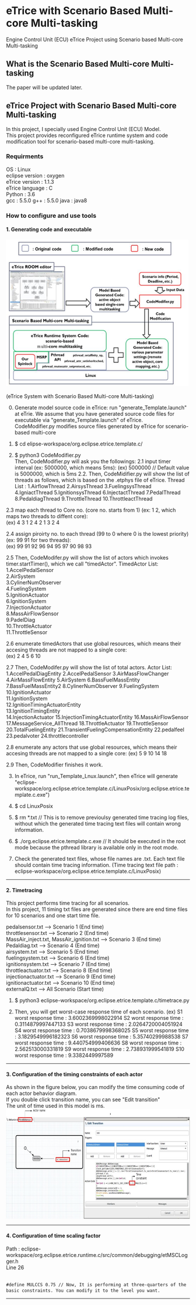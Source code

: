 # eTrice with Scenario Based Multi-core Multi-tasking
Engine Control Unit (ECU) eTrice Project using Scenario based Multi-core Multi-tasking

## What is the Scenario Based Multi-core Multi-tasking
The paper will be updated later.

## eTrice Project with Scenario Based Multi-core Multi-tasking

In this project, I specially used Engine Control Unit (ECU) Model.  
This project provides reconfigured eTrice runtime system and code modification tool for scenario-based multi-core multi-tasking.   
   
### Requirments    
    
OS : Linux   
eclipse version : oxygen   
eTrice version : 1.1.3    
eTrice language : C    
Python : 3.6    
gcc : 5.5.0
g++ : 5.5.0
java : java8    

### How to configure and use tools    
#### 1. Generating code and executable
     
<img src="/img/eTriceSystem.JPG" width="500px" height="400px"></img><br/>    
(eTrice System with Scenario Based Multi-core Multi-tasking)    

0. Generate model source code in eTrice: run "generate_Template.launch" at eTrie.
We assume that you have generated source code files for executable via "generate_Template.launch" of eTrice.    
CodeModifier.py modifies source files generated by eTrice for scenario-based multi-core

1. $ cd elipse-workspace/org.eclipse.etrice.template.c/
2. $ python3 CodeModifier.py    
  Then, CodeModifier.py will ask you the followings:
2.1 input timer interval (ex: 5000000, which means 5ms):
    (ex) 5000000    // Default value is 5000000, which is 5ms
2.2. Then, CodeMidifier.py will show the list of threads as follows, which is based on the .etphys file of eTrice.
Thread List :
 1.AirflowThread
 2.AirsysThread
 3.FuelingsysThread
 4.IgniactThread
 5.IgnitionsysThread
 6.InjectactThread
 7.PedalThread
 8.PedaldiagThread
 9.ThrottleThread
 10.ThrottleactThread

2.3 map each thread to Core no. (core no. starts from 1) (ex: 1 2, which maps two threads to diffent core):     
    (ex) 4 3 1 2 4 2 1 3 2 4     

2.4 assign piroirty no. to each thread (99 to 0 where 0 is the lowest priority) (ex: 99 91 for two threads):     
    (ex) 99 91 92 96 94 95 97 90 98 93      
       
2.5 Then, CodeModifer.py will show the list of actors which invokes timer.startTimer(), which we call "timedActor". 
TimedActor List:    
 1.AccelPedalSensor    
 2.AirSystem    
 3.CylinerNumObserver    
 4.FuelingSystem    
 5.IgnitionActuator    
 6.IgnitionSystem    
 7.InjectionActuator    
 8.MassAirFlowSensor    
 9.PadelDiag    
 10.ThrottleActuator    
 11.ThrottleSensor    

2.6 enumerate timedActors that use global resources, which means their accesing threads are not mapped to a single core:     
   (ex) 2 4 5 6 10    

2.7 Then, CodeModifer.py will show the list of total actors.
Actor List:
 1.AccelPedalDiagEntity
 2.AccelPedalSensor
 3.AirMassFlowChanger
 4.AirMassFlowEntity
 5.AirSystem
 6.BassFuelMassEntity
 7.BassFuelMassEntity2
 8.CylinerNumObserver
 9.FuelingSystem    
 10.IgnitionActuator    
 11.IgnitionSystem    
 12.IgnitionTimingActuatorEntity    
 13.IgnitionTimingEntity    
 14.InjectionActuator
 15.InjectionTimingActuatorEntity
 16.MassAirFlowSensor
 17.MessageService_AllThread
 18.ThrottleActuator
 19.ThrottleSensor
 20.TotalFuelingEntity
 21.TransientFuelingCompensationEntity
 22.pedalfeel
 23.pedalvoter
 24.throttlecontroller

2.8 enumerate any actors that use global resources, which means their accesing threads are not mapped to a single core: 
   (ex) 5 9 10 14 18
   
2.9 Then, CodeModifier finishes it work.

3. In eTrice, run "run_Template_Lnux.launch", then eTrice will generate "eclipse-workspace/org.eclipse.etrice.template.c/LinuxPosix/org.eclipse.etrice.template.c.exe")    

4. $ cd LinuxPosix

5. $ rm *.txt
   // This is to remove previoulsy generated time tracing log files, without which the generated time tracing text files will contain wrong information.

6. $ ./org.eclipse.etrice.template.c.exe 
   // It should be executed in the root mode because the pthread library is available only in the root mode.  
   
7. Check the generated text files, whose file names are <actorName>.txt. Each text file should contain time tracing information. (Time tracing text file path : eclipse-workspace/org.eclipse.etrice.template.c/LinuxPosix)        
     
***
#### 2. Timetracing
This project performs time tracing for all scenarios.    
In this project, 11 timing txt files are generated since there are end time files for 10 scenarios and one start time file.    
     
pedalsensor.txt --> Scenario 1 (End time)    
throttlesensor.txt --> Scenario 2 (End time)    
MassAir_inject.txt, MassAir_ignition.txt --> Scenario 3 (End time)    
Pedaldiag.txt --> Scenario 4 (End time)    
airsystem.txt --> Scenario 5 (End time)    
fuelingsystem.txt --> Scenario 6 (End time)    
ignitionsystem.txt --> Scenario 7 (End time)    
throttleactuator.txt --> Scenario 8 (End time)    
injectionactuator.txt --> Scenario 9 (End time)    
ignitionactuator.txt --> Scenario 10 (End time)    
externalQ.txt --> All Scenario (Start time)     
    
1. $ python3 eclipse-workspace/org.eclipse.etrice.template.c/timetrace.py 
    
2. Then, you will get worst-case response time of each scenario.
(ex)
S1 worst response time : 3.6002369998022914
S2 worst response time : 0.3114879997447133
S3 worst response time : 2.0264720004051924
S4 worst response time : 0.7038679998368025
S5 worst response time : 3.1829549996182323
S6 worst response time : 5.35740299988538
S7 worst response time : 9.440754999406636
S8 worst response time : 2.562513000331819
S9 worst response time : 2.738931999541819
S10 worst response time : 9.3382449997589
    
***
#### 3. Configuration of the timing constraints of each actor
As shown in the figure below, you can modify the time consuming code of each actor behavior diagram.    
If you double click transition name, you can see "Edit transition"    
The unit of time used in this model is ms.     
<img src="/img/Timemodify.JPG" width="900px" height="300px"></img><br/>    
    
***
#### 4. Configuration of time scaling factor
Path : eclipse-workspace/org.eclipse.etrice.runtime.c/src/common/debugging/etMSCLogger.h      
Line 26     
    
<pre><code>
#define MULCCS 0.75 // Now, It is performing at three-quarters of the basic constraints. You can modify it to the level you want.
</code></pre>    
    
***

